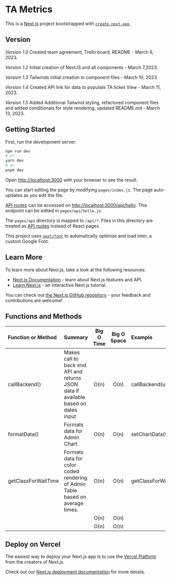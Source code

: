 # TA Metrics

This is a [Next.js](https://nextjs.org/) project bootstrapped with [`create-next-app`](https://github.com/vercel/next.js/tree/canary/packages/create-next-app).

## Version

*Version 1.0* Created team agreement, Trello board, README - March 6, 2023.

*Version 1.2* Initial creation of NextJS and all components - March 7,2023.

*Version 1.3* Tailwinds initial creation in component files - March 10, 2023.

*Version 1.4* Created API link for data to populate TA ticket View - March 11, 2023.

*Version 1.5* Added Additional Tailwind styling, refactored component files and added conditionals for style rendering, updated README.md - March 13, 2023.

## Getting Started

First, run the development server:

```bash
npm run dev
# or
yarn dev
# or
pnpm dev
```

Open [http://localhost:3000](http://localhost:3000) with your browser to see the result.

You can start editing the page by modifying `pages/index.js`. The page auto-updates as you edit the file.

[API routes](https://nextjs.org/docs/api-routes/introduction) can be accessed on [http://localhost:3000/api/hello](http://localhost:3000/api/hello). This endpoint can be edited in `pages/api/hello.js`.

The `pages/api` directory is mapped to `/api/*`. Files in this directory are treated as [API routes](https://nextjs.org/docs/api-routes/introduction) instead of React pages.

This project uses [`next/font`](https://nextjs.org/docs/basic-features/font-optimization) to automatically optimize and load Inter, a custom Google Font.

## Learn More

To learn more about Next.js, take a look at the following resources:

- [Next.js Documentation](https://nextjs.org/docs) - learn about Next.js features and API.
- [Learn Next.js](https://nextjs.org/learn) - an interactive Next.js tutorial.

You can check out [the Next.js GitHub repository](https://github.com/vercel/next.js/) - your feedback and contributions are welcome!

## Functions and Methods

| Function or Method       | Summary                                                                            | Big O Time | Big O Space | Example                       | 
|:-------------------------|:-----------------------------------------------------------------------------------|:----------:|:-----------:|:------------------------------|
| callBackend()            | Makes call to back end API and returns JSON data if available based on dates input |    O(n)    |    O(n)     | callBackend(url)              |
| formatData()             | Formats data for Admin Chart.                                                      |    O(n)    |    O(n)     | setChartData(formatData(data) |
| getClassForWaitTime      | Formats data for color coded rendering of Admin Table based on average times.      |    O(n)    |    O(n)     | getClassForWaitTime(waitTime) |
|                          |                                                                                    |    O(n)    |    O(n)     |                               |
|                          |                                                                                    |    O(n)    |    O(n)     |                               |


## Deploy on Vercel

The easiest way to deploy your Next.js app is to use the [Vercel Platform](https://vercel.com/new?utm_medium=default-template&filter=next.js&utm_source=create-next-app&utm_campaign=create-next-app-readme) from the creators of Next.js.

Check out our [Next.js deployment documentation](https://nextjs.org/docs/deployment) for more details.

